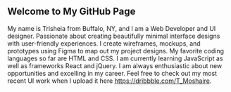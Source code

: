 ## Welcome to My GitHub Page

My name is Trisheia from Buffalo, NY, and I am a Web Developer and UI designer. Passionate about creating beautifully minimal interface designs with user-friendly experiences. I create wireframes, mockups, and prototypes using Figma to map out my project designs. My favorite coding languages so far are HTML and CSS. I am currently learning JavaScript as well as frameworks React and jQuery. I am always enthusiastic about new opportunities and excelling in my career. Feel free to check out my most recent UI work when I upload it here https://dribbble.com/T_Moshaire.
